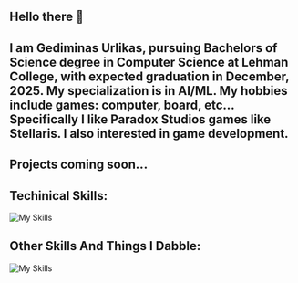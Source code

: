 ## Hello there 👋
##  I am Gediminas Urlikas, pursuing Bachelors of Science degree in Computer Science at Lehman College, with expected graduation in December, 2025. My specialization is in AI/ML. My hobbies include games: computer, board, etc... Specifically I like Paradox Studios games like Stellaris. I also interested in game development.
##  Projects coming soon...

## Techinical Skills:
![My Skills](https://skillicons.dev/icons?i=eclipse,java,py,sklearn,tensorflow,pandas,)

## Other Skills And Things I Dabble:
![My Skills](https://skillicons.dev/icons?i=ai,ps,matlab,mysql,)

 
